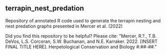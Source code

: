 ## terrapin_nest_predation
Repository of annotated R code used to generate the terrapin nesting and nest predation graphs presented in Mercer et al. (2022)

Did you find this repository to be helpful? Please cite: "Mercer, R.?., T.B. DeVos, L.S. Corcoran, S.W. Buchanan, and N.E. Karraker. 2022. [INSERT FINAL TITLE HERE]. Herpetological Conservation and Biology #:##-##."
